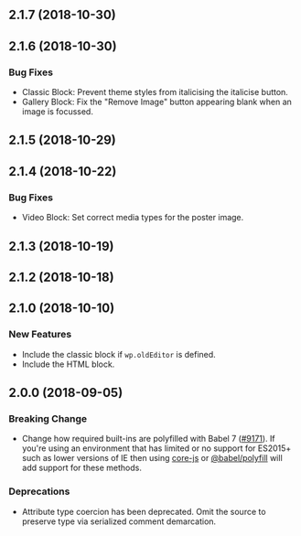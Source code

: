 ## 2.1.7 (2018-10-30)

## 2.1.6 (2018-10-30)

### Bug Fixes

- Classic Block: Prevent theme styles from italicising the italicise button.
- Gallery Block: Fix the "Remove Image" button appearing blank when an image is focussed.

## 2.1.5 (2018-10-29)

## 2.1.4 (2018-10-22)

### Bug Fixes

- Video Block: Set correct media types for the poster image.

## 2.1.3 (2018-10-19)

## 2.1.2 (2018-10-18)

## 2.1.0 (2018-10-10)

### New Features

- Include the classic block if `wp.oldEditor` is defined.
- Include the HTML block.

## 2.0.0 (2018-09-05)

### Breaking Change

- Change how required built-ins are polyfilled with Babel 7 ([#9171](https://github.com/WordPress/gutenberg/pull/9171)).  If you're using an environment that has limited or no support for ES2015+ such as lower versions of IE then using [core-js](https://github.com/zloirock/core-js) or [@babel/polyfill](https://babeljs.io/docs/en/next/babel-polyfill) will add support for these methods.

### Deprecations

- Attribute type coercion has been deprecated. Omit the source to preserve type via serialized comment demarcation.
